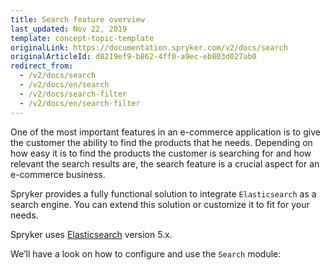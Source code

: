 ```yaml
---
title: Search feature overview
last_updated: Nov 22, 2019
template: concept-topic-template
originalLink: https://documentation.spryker.com/v2/docs/search
originalArticleId: d8219ef9-b862-4ff0-a9ec-eb803d027ab0
redirect_from:
  - /v2/docs/search
  - /v2/docs/en/search
  - /v2/docs/search-filter
  - /v2/docs/en/search-filter
---
```


One of the most important features in an e-commerce application is to give the customer the ability to find the products that he needs. Depending on how easy it is to find the products the customer is searching for and how relevant the search results are, the search feature is a crucial aspect for an e-commerce business.

Spryker provides a fully functional solution to integrate `Elasticsearch` as a search engine. You can extend this solution or customize it to fit for your needs.

Spryker uses [Elasticsearch](https://www.elastic.co/products/elasticsearch) version 5.x.

We’ll have a look on how to configure and use the `Search` module:
